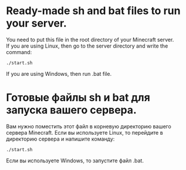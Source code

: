 # Ready-made sh and bat files to run your server.
You need to put this file in the root directory of your Minecraft server.<br>
If you are using Linux, then go to the server directory and write the command:
```
./start.sh
```
If you are using Windows, then run .bat file.

# Готовые файлы sh и bat для запуска вашего сервера.
Вам нужно поместить этот файл в корневую директорию вашего сервера Minecraft.
Если вы используете Linux, то перейдите в директорию сервера и напишите команду:
```
./start.sh
```
Если вы используете Windows, то запустите файл .bat.
